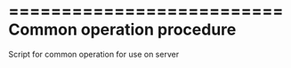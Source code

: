 ==========================
Common operation procedure
==========================

Script for common operation for use on server

